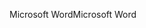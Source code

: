 <span data-ttu-id="e8915-101">Microsoft Word</span><span class="sxs-lookup"><span data-stu-id="e8915-101">Microsoft Word</span></span>